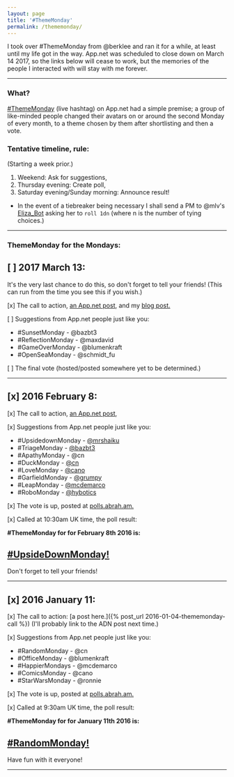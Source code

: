 ```yaml
---
layout: page
title: '#ThemeMonday'
permalink: /thememonday/
---
```


I took over #ThemeMonday from @berklee and ran it for a while, at least until my life got in the way.  App.net was scheduled to close down on March 14 2017,  so the links below will cease to work, but the memories of the people I interacted with will stay with me forever.

---

### What?

[\#ThemeMonday](https://alpha.app.net/hashtags/thememonday) (live hashtag) on App.net had a simple premise; a group of like-minded people changed their avatars on or around the second Monday of every month, to a theme chosen by them after shortlisting and then a vote.

### Tentative timeline, rule:
(Starting a week prior.)

1. Weekend: Ask for suggestions,
2. Thursday evening: Create poll,
3. Saturday evening/Sunday morning: Announce result!

* In the event of a tiebreaker being necessary I shall send a PM to @mlv's [Eliza_Bot](https://alpha.app.net/eliza_bot) asking her to `roll 1dn` (where n is the number of tying choices.)

---

### ThemeMonday for the Mondays:

## [ ] 2017 March 13:  
It's the very last chance to do this, so don't forget to tell your friends!  (This can run from the time you see this if you wish.)

[x] The call to action, [an App.net post](https://alpha.app.net/bazbt3/post/70923748), and my [blog post.](http://bazbt3.10centuries.org/2017/01/21/appnet-thememonday)

[ ] Suggestions from App.net people just like you:

* \#SunsetMonday - @bazbt3
* \#ReflectionMonday - @maxdavid
* \#GameOverMonday - @blumenkraft
* \#OpenSeaMonday - @schmidt_fu

[ ] The final vote (hosted/posted somewhere yet to be determined.)

---

## [x] 2016 February 8:

[x] The call to action, [an App.net post](https://posts.app.net/67358476),

[x] Suggestions from App.net people just like you:

* \#UpsidedownMonday - [@mrshaiku](https://posts.app.net/67004847)
* \#TriageMonday - [@bazbt3](https://posts.app.net/67358620)
* \#ApathyMonday - @cn
* \#DuckMonday - [@cn](https://posts.app.net/67359635)
* \#LoveMonday - [@cano](https://posts.app.net/67360077)
* \#GarfieldMonday - [@grumpy](https://posts.app.net/67360086)
* \#LeapMonday - [@mcdemarco](https://posts.app.net/67365107)
* \#RoboMonday - [@hybotics](https://posts.app.net/67438883)

[x] The vote is up, posted at [polls.abrah.am.](https://polls.abrah.am/polls/56b5d073ae163900038b89cb)

[x] Called at 10:30am UK time, the poll result:

**\#ThemeMonday for for February 8th 2016 is:**

## [\#UpsideDownMonday!](https://alpha.app.net/hashtags/UpsideDownMonday)

Don't forget to tell your friends!

---

## [x] 2016 January 11:

[x] The call to action: [a post here.]({% post_url 2016-01-04-thememonday-call %}) (I'll probably link to the ADN post next time.)

[x] Suggestions from App.net people just like you:

* \#RandomMonday - @cn
* \#OfficeMonday - @blumenkraft
* \#HappierMondays - @mcdemarco
* \#ComicsMonday - @cano
* \#StarWarsMonday - @ronnie

[x] The vote is up, posted at [polls.abrah.am.](https://polls.abrah.am/polls/568d7879d4b0bf0003689678)

[x] Called at 9:30am UK time, the poll result:

**\#ThemeMonday for for January 11th 2016 is:**

## [\#RandomMonday!](https://alpha.app.net/hashtags/RandomMonday)

Have fun with it everyone!

---
